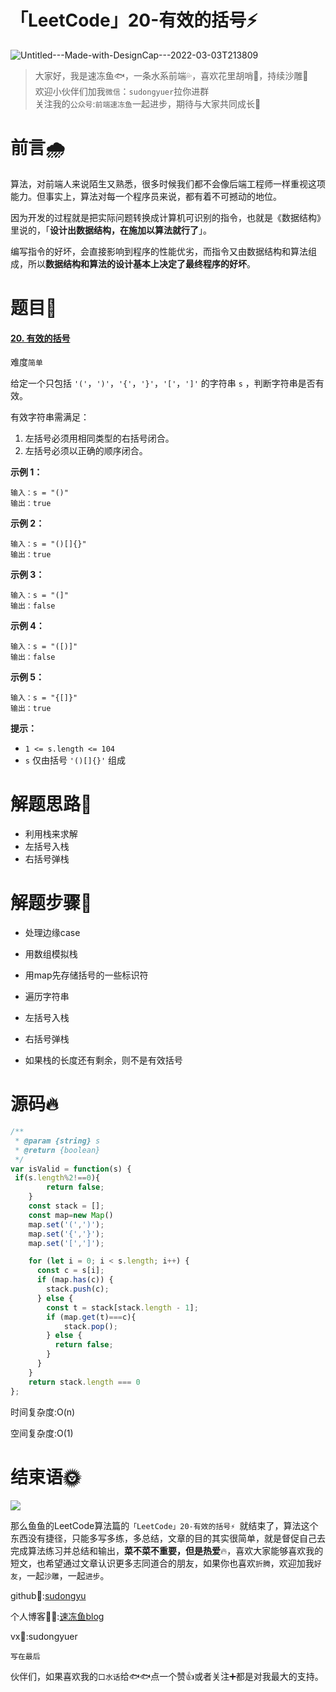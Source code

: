 # 「LeetCode」20-有效的括号⚡️

![Untitled---Made-with-DesignCap---2022-03-03T213809](https://cdn.jsdelivr.net/gh/sudongyuer/image-bed@master/20220303/Untitled---Made-with-DesignCap---2022-03-03T213809.3bbluhjlw760.webp)

> 大家好，我是速冻鱼🐟，一条水系前端💦，喜欢花里胡哨💐，持续沙雕🌲<br/>
> 欢迎小伙伴们加我`微信`：`sudongyuer`拉你进群<br/>
> 关注我的`公众号`:`前端速冻鱼`一起进步，期待与大家共同成长🥂

# 前言🌧️

算法，对前端人来说陌生又熟悉，很多时候我们都不会像后端工程师一样重视这项能力。但事实上，算法对每一个程序员来说，都有着不可撼动的地位。

因为开发的过程就是把实际问题转换成计算机可识别的指令，也就是《数据结构》里说的，「**设计出数据结构，在施加以算法就行了**」。 

编写指令的好坏，会直接影响到程序的性能优劣，而指令又由数据结构和算法组成，所以**数据结构和算法的设计基本上决定了最终程序的好坏**。

# 题目🦀

#### [20. 有效的括号](https://leetcode-cn.com/problems/valid-parentheses/)

难度`简单`

给定一个只包括 `'('`，`')'`，`'{'`，`'}'`，`'['`，`']'` 的字符串 `s` ，判断字符串是否有效。

有效字符串需满足：

1. 左括号必须用相同类型的右括号闭合。
2. 左括号必须以正确的顺序闭合。

 

**示例 1：**

```
输入：s = "()"
输出：true
```

**示例 2：**

```
输入：s = "()[]{}"
输出：true
```

**示例 3：**

```
输入：s = "(]"
输出：false
```

**示例 4：**

```
输入：s = "([)]"
输出：false
```

**示例 5：**

```
输入：s = "{[]}"
输出：true
```

 

**提示：**

- `1 <= s.length <= 104`
- `s` 仅由括号 `'()[]{}'` 组成

# 解题思路🌵

- 利用栈来求解
- 左括号入栈
- 右括号弹栈

# 解题步骤🐂

- 处理边缘case

- 用数组模拟栈
- 用map先存储括号的一些标识符
- 遍历字符串
- 左括号入栈
- 右括号弹栈
- 如果栈的长度还有剩余，则不是有效括号

# 源码🔥

```js
/**
 * @param {string} s
 * @return {boolean}
 */
var isValid = function(s) {
 if(s.length%2!==0){
        return false;
    }
    const stack = [];
    const map=new Map()
    map.set('(',')');
    map.set('{','}');
    map.set('[',']');

    for (let i = 0; i < s.length; i++) {
      const c = s[i];
      if (map.has(c)) {
        stack.push(c);
      } else {
        const t = stack[stack.length - 1];
        if (map.get(t)===c){
            stack.pop();
        } else {
          return false;
        }
      }
    }
    return stack.length === 0
};
```

时间复杂度:O(n) 

空间复杂度:O(1) 

# 结束语🌞

![](https://p3-juejin.byteimg.com/tos-cn-i-k3u1fbpfcp/fba1cd45ab394a5da2c93dec288246be~tplv-k3u1fbpfcp-zoom-1.image)

那么鱼鱼的LeetCode算法篇的`「LeetCode」20-有效的括号⚡️ `就结束了，算法这个东西没有捷径，只能多写多练，多总结，文章的目的其实很简单，就是督促自己去完成算法练习并总结和输出，**菜不菜不重要，但是热爱**🔥，喜欢大家能够喜欢我的短文，也希望通过文章认识更多志同道合的朋友，如果你也喜欢`折腾`，欢迎加我`好友`，一起`沙雕`，一起`进步`。

github🤖:[sudongyu](https://github.com/sudongyuer/)

个人博客👨‍💻:[速冻鱼blog](https://sudongyuer.github.io/)

vx👦:sudongyuer

`写在最后`

伙伴们，如果喜欢我的`口水话`给🐟🐟点一个赞👍或者关注➕都是对我最大的支持。